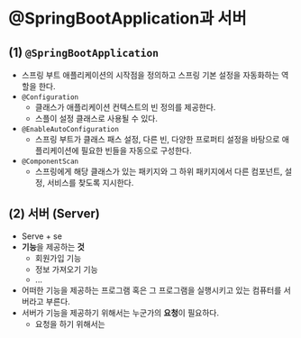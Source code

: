 # @SpringBootApplication과 서버
## (1) `@SpringBootApplication`
- 스프링 부트 애플리케이션의 시작점을 정의하고 스프링 기본 설정을 자동화하는 역할을 한다.
- `@Configuration`
	- 클래스가 애플리케이션 컨텍스트의 빈 정의를 제공한다.
	- 스플이 설정 클래스로 사용될 수 있다.
- `@EnableAutoConfiguration`
	- 스프링 부트가 클래스 패스 설정, 다른 빈, 다양한 프로퍼티 설정을 바탕으로 애플리케이션에 필요한 빈들을 자동으로 구성한다.
- `@ComponentScan`
	- 스프링에게 해당 클래스가 있는 패키지와 그 하위 패키지에서 다른 컴포넌트, 설정, 서비스를 찾도록 지시한다.

## (2) 서버 (Server)
- Serve + se
- **기능**을 제공하는 **것**
	- 회원가입 기능
	- 정보 가져오기 기능
	- ...
- 어떠한 기능을 제공하는 프로그램 혹은 그 프로그램을 실행시키고 있는 컴퓨터를 서버라고 부른다.
- 서버가 기능을 제공하기 위해서는 누군가의 **요청**이 필요하다.
	- 요청을 하기 위해서는 